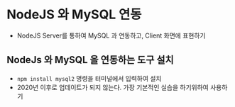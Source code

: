 # NodeJS 와 MySQL 연동

- NodeJS Server를 통하여 MySQL 과 연동하고, Client 화면에 표현하기

## NodeJs 와 MySQL 을 연동하는 도구 설치

- `npm install mysql2` 명령을 터미널에서 입력하여 설치
- 2020년 이후로 업데이트가 되지 않는다. 가장 기본적인 실습을 하기위하여 사용하기
